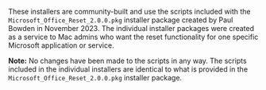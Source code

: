These installers are community-built and use the scripts included with the `Microsoft_Office_Reset_2.0.0.pkg` installer package created by Paul Bowden in November 2023. The individual installer packages were created as a service to Mac admins who want the reset functionality for one specific Microsoft application or service.

**Note:** No changes have been made to the scripts in any way. The scripts included in the individual installers are identical to what is provided in the `Microsoft_Office_Reset_2.0.0.pkg` installer package.